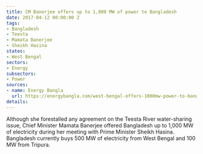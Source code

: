 ```yaml
---
title: CM Banerjee offers up to 1,000 MW of power to Bangladesh
date: 2017-04-12 00:00:00 Z
tags:
- Bangladesh
- Teesta
- Mamata Banerjee
- Sheikh Hasina
states:
- West Bengal
sectors:
- Energy
subsectors:
- Power
sources:
- name: Energy Bangla
  url: https://energybangla.com/west-bengal-offers-1000mw-power-to-bangladesh/
details: 
---
```


Although she forestalled any agreement on the Teesta River water-sharing issue, Chief Minister Mamata Banerjee offered Bangladesh up to 1,000 MW of electricity during her meeting with Prime Minister Sheikh Hasina. Bangladesh currently buys 500 MW of electricity from West Bengal and 100 MW from Tripura.
